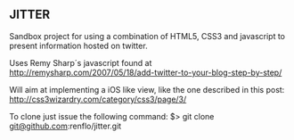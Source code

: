 ## JITTER
Sandbox project for using a combination of HTML5, CSS3 and javascript to present information hosted on twitter.

Uses Remy Sharp´s javascript found at http://remysharp.com/2007/05/18/add-twitter-to-your-blog-step-by-step/

Will aim at implementing a iOS like view, like the one described in this post:
http://css3wizardry.com/category/css3/page/3/

To clone just issue the following command:
$> git clone git@github.com:renflo/jitter.git


